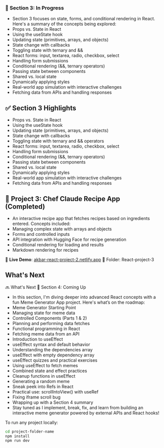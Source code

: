 

### 🚧 Section 3: In Progress

- Section 3 focuses on state, forms, and conditional rendering in React. Here's a summary of the concepts being explored:
- Props vs. State in React
- Using the useState hook
- Updating state (primitives, arrays, and objects)
- State change with callbacks
- Toggling state with ternary and &&
- React forms: input, textarea, radio, checkbox, select
- Handling form submissions
- Conditional rendering (&&, ternary operators)
- Passing state between components
- Shared vs. local state
- Dynamically applying styles
- Real-world app simulation with interactive challenges
- Fetching data from APIs and handling responses

## ✅ Section 3 Highlights

-  Props vs. State in React
-  Using the useState hook
-  Updating state (primitives, arrays, and objects)
-  State change with callbacks
-  Toggling state with ternary and && operators
-  React forms: input, textarea, radio, checkbox, select
-  Handling form submissions
-  Conditional rendering (&&, ternary operators)
-  Passing state between components
-  Shared vs. local state
-  Dynamically applying styles
-  Real-world app simulation with interactive challenges
-  Fetching data from APIs and handling responses

## 📌 Project 3: Chef Claude Recipe App (Completed)

- An interactive recipe app that fetches recipes based on ingredients entered. Concepts included:
- Managing complex state with arrays and objects
- Forms and controlled inputs
- API integration with Hugging Face for recipe generation
- Conditional rendering for loading and results
- Markdown rendering for recipes

🔗 **Live Demo**: [akbar-react-project-2.netlify.app](https://akbar-project-3-chef-claude.netlify.app/)
📂 Folder: React-project-3



## What's Next

🔜 What's Next
🚧 Section 4: Coming Up
- In this section, I'm diving deeper into advanced React concepts with a fun Meme Generator App project. Here's what’s on the roadmap:
- Meme Generator Starting Point
- Managing state for meme data
- Controlled Components (Parts 1 & 2)
- Planning and performing data fetches
- Functional programming in React
- Fetching meme data from an API
- Introduction to useEffect
- useEffect syntax and default behavior
- Understanding the dependencies array
- useEffect with empty dependency array
- useEffect quizzes and practical exercises
- Using useEffect to fetch memes
- Combined state and effect practices
- Cleanup functions in useEffect
- Generating a random meme
- Sneak peek into Refs in React
- Practical use: scrollIntoView() with useRef
- Fixing iframe scroll bug
- Wrapping up with a Section 4 summary
- Stay tuned as I implement, break, fix, and learn from building an interactive meme generator powered by external APIs and React hooks!


To run any project locally:

```bash
cd project-folder-name
npm install
npm run dev

